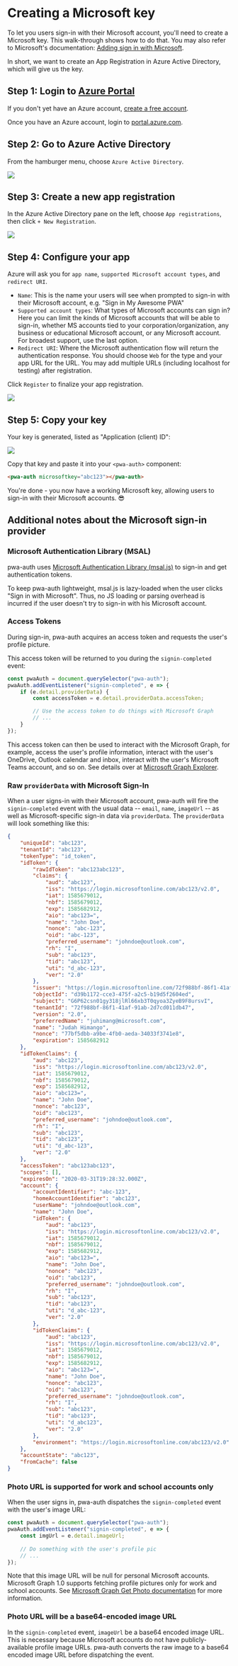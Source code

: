 # Creating a Microsoft key

To let you users sign-in with their Microsoft account, you'll need to create a Microsoft key. This walk-through shows how to do that. You may also refer to Microsoft's documentation: [Adding sign in with Microsoft](https://developer.microsoft.com/en-us/identity/add-sign-in-with-microsoft).

In short, we want to create an App Registration in Azure Active Directory, which will give us the key.

## Step 1: Login to <a href="https://portal.azure.com">Azure Portal</a>

If you don't yet have an Azure account, [create a free account](https://azure.microsoft.com/en-us/free/).

Once you have an Azure account, login to [portal.azure.com](https://portal.azure.com).

## Step 2: Go to Azure Active Directory

From the hamburger menu, choose `Azure Active Directory`.

<img loading="lazy" src="/assets/active-directory.png" />

## Step 3: Create a new app registration

In the Azure Active Directory pane on the left, choose `App registrations`, then click `+ New Registration`.

<img loading="lazy" src="/assets/azure-new-app-reg.png"/>

## Step 4: Configure your app

Azure will ask you for `app name`, `supported Microsoft account types`, and `redirect URI`. 

- `Name`: This is the name your users will see when prompted to sign-in with their Microsoft account, e.g. "Sign in My Awesome PWA" 
- `Supported account types`: What types of Microsoft accounts can sign in? Here you can limit the kinds of Microsoft accounts that will be able to sign-in, whether MS accounts tied to your corporation/organization, any business or educational Microsoft account, or any Microsoft account. For broadest support, use the last option.
- `Redirect URI`: Where the Microsoft authentication flow will return the authentication response. You should choose `Web` for the type and your app URL for the URL. You may add multiple URLs (including localhost for testing) after registration.

Click `Register` to finalize your app registration.

<img loading="lazy" src="/assets/azure-app-config.png" />

## Step 5: Copy your key

Your key is generated, listed as "Application (client) ID":

<img loading="lazy" src="/assets/azure-key.png" />

Copy that key and paste it into your `<pwa-auth>` component:

```html
<pwa-auth microsoftkey="abc123"></pwa-auth>
```

You're done - you now have a working Microsoft key, allowing users to sign-in with their Microsoft accounts. 😎

## Additional notes about the Microsoft sign-in provider

### Microsoft Authentication Library (MSAL)
pwa-auth uses <a href="https://docs.microsoft.com/en-us/azure/active-directory/develop/msal-overview">Microsoft Authentication Library (msal.js)</a> to sign-in and get authentication tokens.

To keep pwa-auth lightweight, msal.js is lazy-loaded when the user clicks "Sign in with Microsoft". Thus, no JS loading or parsing overhead is incurred if the user doesn't try to sign-in with his Microsoft account.

### Access Tokens

During sign-in, pwa-auth acquires an access token and requests the user's profile picture.

This access token will be returned to you during the `signin-completed` event:

```javascript
const pwaAuth = document.querySelector("pwa-auth");
pwaAuth.addEventListener("signin-completed", e => {
    if (e.detail.providerData) {
        const accessToken = e.detail.providerData.accessToken;

        // Use the access token to do things with Microsoft Graph
        // ... 
    }
});
```

This access token can then be used to interact with the Microsoft Graph, for example, access the user's profile information, interact with the user's OneDrive, Outlook calendar and inbox, interact with the user's Microsoft Teams account, and so on. See details over at <a href="https://developer.microsoft.com/en-us/graph/graph-explorer#">Microsoft Graph Explorer</a>.

### Raw `providerData` with Microsoft Sign-In
When a user signs-in with their Microsoft account, pwa-auth will fire the `signin-completed` event with the usual data -- `email`, `name`, `imageUrl` -- as well as Microsoft-specific sign-in data via `providerData`. The `providerData` will look something like this:

```json
{
    "uniqueId": "abc123",
    "tenantId": "abc123",
    "tokenType": "id_token",
    "idToken": {
        "rawIdToken": "abc123abc123",
        "claims": {
            "aud": "abc123",
            "iss": "https://login.microsoftonline.com/abc123/v2.0",
            "iat": 1585679012,
            "nbf": 1585679012,
            "exp": 1585682912,
            "aio": "abc123=",
            "name": "John Doe",
            "nonce": "abc-123",
            "oid": "abc-123",
            "preferred_username": "johndoe@outlook.com",
            "rh": "I",
            "sub": "abc123",
            "tid": "abc123",
            "uti": "d_abc-123",
            "ver": "2.0"
        },
        "issuer": "https://login.microsoftonline.com/72f988bf-86f1-41af-91ab-2d7cd011db47/v2.0",
        "objectId": "d39b1172-cce3-475f-a2c5-b19d5f2604ed",
        "subject": "G6P62csn01gy318jlRl66xb3T0qyoa3ZyeB9F8ursvI",
        "tenantId": "72f988bf-86f1-41af-91ab-2d7cd011db47",
        "version": "2.0",
        "preferredName": "juhimang@microsoft.com",
        "name": "Judah Himango",
        "nonce": "77bf5dbb-a9be-4fb0-aeda-34033f3741e8",
        "expiration": 1585682912
    },
    "idTokenClaims": {
        "aud": "abc123",
        "iss": "https://login.microsoftonline.com/abc123/v2.0",
        "iat": 1585679012,
        "nbf": 1585679012,
        "exp": 1585682912,
        "aio": "abc123=",
        "name": "John Doe",
        "nonce": "abc123",
        "oid": "abc123",
        "preferred_username": "johndoe@outlook.com",
        "rh": "I",
        "sub": "abc123",
        "tid": "abc123",
        "uti": "d_abc-123",
        "ver": "2.0"
    },
    "accessToken": "abc123abc123",
    "scopes": [],
    "expiresOn": "2020-03-31T19:28:32.000Z",
    "account": {
        "accountIdentifier": "abc-123",
        "homeAccountIdentifier": "abc123",
        "userName": "johndoe@outlook.com",
        "name": "John Doe",
        "idToken": {
            "aud": "abc123",
            "iss": "https://login.microsoftonline.com/abc123/v2.0",
            "iat": 1585679012,
            "nbf": 1585679012,
            "exp": 1585682912,
            "aio": "abc123=",
            "name": "John Doe",
            "nonce": "abc123",
            "oid": "abc123",
            "preferred_username": "johndoe@outlook.com",
            "rh": "I",
            "sub": "abc123",
            "tid": "abc123",
            "uti": "d_abc-123",
            "ver": "2.0"
        },
        "idTokenClaims": {
            "aud": "abc123",
            "iss": "https://login.microsoftonline.com/abc123/v2.0",
            "iat": 1585679012,
            "nbf": 1585679012,
            "exp": 1585682912,
            "aio": "abc123=",
            "name": "John Doe",
            "nonce": "abc123",
            "oid": "abc123",
            "preferred_username": "johndoe@outlook.com",
            "rh": "I",
            "sub": "abc123",
            "tid": "abc123",
            "uti": "d_abc123",
            "ver": "2.0"
        },
        "environment": "https://login.microsoftonline.com/abc123/v2.0"
    },
    "accountState": "abc123",
    "fromCache": false
}
```


### Photo URL is supported for work and school accounts only

When the user signs in, pwa-auth dispatches the `signin-completed` event with the user's image URL:

```javascript
const pwaAuth = document.querySelector("pwa-auth");
pwaAuth.addEventListener("signin-completed", e => {
    const imgUrl = e.detail.imageUrl;
    
    // Do something with the user's profile pic
    // ...
});
```

Note that this image URL will be null for personal Microsoft accounts. Microsoft Graph 1.0 supports fetching profile pictures only for work and school accounts. See [Microsoft Graph Get Photo documentation](https://docs.microsoft.com/en-us/graph/api/profilephoto-get?view=graph-rest-1.0) for more information.


### Photo URL will be a base64-encoded image URL

In the `signin-completed` event, `imageUrl` be a base64 encoded image URL. This is necessary because Microsoft accounts do not have publicly-available profile image URLs. pwa-auth converts the raw image to a base64 encoded image URL before dispatching the event.